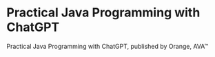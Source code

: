 # Practical Java Programming with ChatGPT
Practical Java Programming with ChatGPT, published by Orange, AVA™
